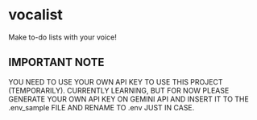 # vocalist
Make to-do lists with your voice!

## IMPORTANT NOTE
YOU NEED TO USE YOUR OWN API KEY TO USE THIS PROJECT (TEMPORARILY). CURRENTLY LEARNING, BUT FOR NOW PLEASE GENERATE YOUR OWN API KEY ON GEMINI API AND INSERT IT TO THE .env_sample FILE AND RENAME TO .env JUST IN CASE.
